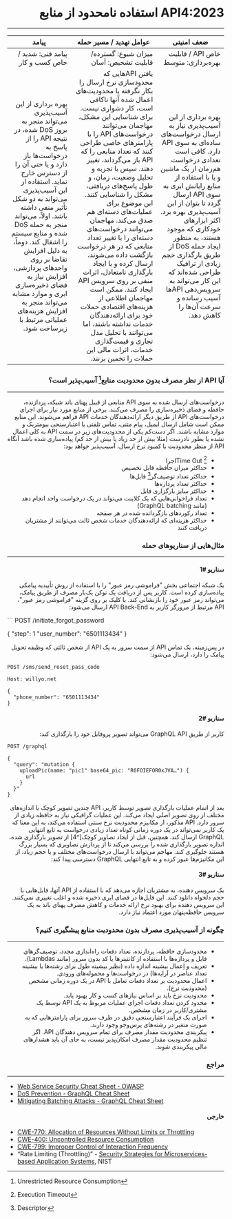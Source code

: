 <div dir="rtl" align='right'>

# API4:2023 استفاده نامحدود از منابع
---



| ضعف امنیتی | عوامل تهدید / مسیر حمله | پیامد |
|---------|--------------------|------------|
| خاص API / قابلیت بهره‌برداری: متوسط |  میزان شیوع: گسترده/ قابلیت تشخیص: آسان              | پیامد فنی: شدید / خاص کسب و کار     |
|بهره برداری از این آسیب‌پذیری نیاز به ارسال درخواست‌های ساده‌ای به سوی API دارد. کافی است تعدادی درخواست هم‌زمان از یک ماشین و یا با استفاده از منابع رایانش ابری به سوی API ارسال گردد تا بتوان از این آسیب‌پذیری بهره برد. اکثر ابزارهای خودکاری که موجود هستند، به منظور ایجاد حمله DoS از طریق بارگذاری حجم زیادی از ترافیک طراحی شده‌اند که این کار می‌تواند به سرویس‌دهی APIها آسیب رسانده و سرعت آن‌ها را کاهش دهد.|یافتن APIهایی که محدودسازی نرخ ارسال را بکار نگرفته یا محدودیت‌های اعمال شده آنها ناکافی است، کار دشواری نیست.  برای شناسایی این مشکل، مهاجمان می‌توانند درخواست‌های API را با پارامترهای خاصی طراحی کنند که تعداد منابعی را که API باز می‌گرداند، تغییر دهند. سپس با تجزیه و تحلیل وضعیت، زمان، و طول پاسخ‌های دریافتی، مشکل را شناسایی کنند. این موضوع برای عملیات‌های دسته‌ای هم صدق می‌کند. مهاجمان می‌توانند درخواست‌های دسته‌ای را با تغییر تعداد منابعی که در هر درخواست بازگشت داده می‌شوند، ارسال کرده و با ایجاد بارگذاری نامتعادل، اثرات منفی بر روی سرویس API ایجاد کنند. ممکن است مهاجمان اطلاعی از هزینه‌های اقتصادی حملات خود برای ارائه‌دهندگان خدمات نداشته باشند، اما می‌توانند با تحلیل مدل تجاری و قیمت‌گذاری خدمات، اثرات مالی این حملات را تخمین بزنند. |بهره برداری از این آسیب‌پذیری می‌تواند منجر به بروز DoS شده، در نتیجه API را از پاسخ به درخواست‌ها باز دارد و یا حتی آن را از دسترس خارج نماید. استفاده از این آسیب‌پذیری می‌تواند به دو شکل تأثیر منفی داشته باشد. اولاً، می‌تواند منجر به حمله DoS شده و منابع سیستم را اشغال کند. دوماً، به دلیل افزایش تقاضا بر روی واحدهای پردازشی، افزایش نیاز به فضای ذخیره‌سازی ابری و موارد مشابه می‌تواند منجر به افزایش هزینه‌های عملیاتی مرتبط با زیرساخت شود.|


### آیا API از نظر مصرف بدون محدودیت منابع[^1] ‌‌آسیب‌پذیر است؟
---

درخواست‌‌های ارسال شده به سوی API منابعی از قبیل پهنای باند شبکه، پردازنده، حافظه و فضای ذخیره‌سازی را مصرف می‌کنند. برخی از منابع مورد نیاز برای اجرای درخواست‌های API از طریق دیگر ارائه‌دهندگان خدمات API فراهم می‌شوند. این منابع ممکن است شامل ارسال ایمیل، پیام متنی، تماس تلفنی یا اعتبارسنجی بیومتریک و موارد مشابه باشند.
اگر دست‌کم یکی از محدودیت‌‌های زیر در سمت API به کلی اعمال نشده یا بطور نادرست (مثلا بیش از حد زیاد یا بیش از حد کم) ‌‌‌‌پیاده‌سازی شده باشد آنگاه API از منظر محدودیت یا کمبود نرخ ارسال، ‌‌آسیب‌پذیر خواهد بود:
-	Time Out [^2]اجرا 
-	حداکثر میزان حافظه قابل تخصیص
-	حداکثر تعداد توصیف‌گر[^3]  فایل‌‌ها
-	حداکثر تعداد پردازه‌‌ها
-	حداکثر سایز بارگزاری فایل
-	تعداد فراخوانی‌هایی که یک کلاینت می‌تواند در یک درخواست واحد انجام دهد (مانند GraphQL batching)
-	تعداد رکوردهای بازگردانده شده در هر صفحه
-	حداکثر هزینه‌ای که ارائه‌دهندگان خدمات شخص ثالث می‌توانند از مشتریان دریافت کنند 


### مثال‌‌هایی از سناریوهای حمله
---

#### سناریو #1

یک شبکه اجتماعی بخش "فراموشی رمز عبور" را با استفاده از روش تأییدیه پیامکی پیاده‌سازی کرده است. کاربر پس از دریافت یک توکن یک‌بار مصرف از طریق پیامک، می‌تواند رمز عبور خود را بازنشانی کند. با کلیک بر روی گزینه "فراموشی رمز عبور"، API مرتبط از مرورگر کاربر به API Back-End ارسال می‌شود:

</div>
```
POST /initiate_forgot_password

{
  "step": 1
  "user_number": "6501113434"
}


<div dir="rtl" align='right'>

در پس‌زمینه، یک تماس API از سمت سرور به یک API از شخص ثالثی که وظیفه تحویل پیامک را دارد، ارسال می‌شود:

</div>

```
POST /sms/send_reset_pass_code

Host: willyo.net

{
  "phone_number": "6501113434"
}
```
<div dir="rtl" align='right'>

#### سناریو #2

کاربر از طریق GraphQL API می‌تواند تصویر پروفایل خود را بارگذاری کند:
</div>

```
POST /graphql

{
  "query": "mutation {
    uploadPic(name: "pic1" base64_pic: "R0FOIEFOR0xJVA…") {
      url
    }
  }"
}
```
<div dir="rtl" align='right'>
بعد از اتمام عملیات بارگذاری تصویر توسط کاربر، API چندین تصویر کوچک با اندازه‌های مختلف از روی تصویر اصلی ایجاد می‌کند. این عملیات گرافیکی نیاز به حافظه زیادی از سرور دارد. API مذکور، از مکانیزم محدودیت نرخ سنتی استفاده می‌کند، به این معنا که یک کاربر نمی‌تواند در یک دوره زمانی کوتاه تعداد زیادی درخواست به تابع انتهایی GraphQL ارسال کند. همچنین، قبل از ایجاد تصاویر کوچک[^4] از تصویر بارگذاری شده، اندازه تصویر بارگذاری شده را بررسی می‌کند تا از پردازش تصاویری که بسیار بزرگ هستند جلوگیری کند. مهاجم می‌تواند با ارسال درخواست‌های مختلف و با حجم زیاد، از این مکانیزم‌ها عبور کرده و به تابع انتهایی GraphQL دسترسی پیدا کند:

#### سناریو #3

یک سرویس دهنده، به مشتریان اجازه می‌دهد که با استفاده از API آنها، فایل‌هایی با حجم دلخواه دانلود کنند. این فایل‌ها در فضای ابری ذخیره شده و اغلب تغییری نمی‌کنند. این سرویس دهنده برای بهبود نرخ ارائه خدمات و کاهش مصرف پهنای باند به یک سرویس حافظه‌پنهان مورد اعتماد نیاز دارد.

### چگونه از ‌‌آسیب‌پذیری مصرف بدون محدودیت منابع پیشگیری کنیم؟
---

- محدودسازی حافظه، پردازنده، تعداد دفعات راه‌اندازی مجدد، توصیف‌گرهای فایل و پردازه‌‌ها با استفاده از کانتینرها یا کد بدون سرور (مانند Lambdas).
- تعریف و اِعمال بیشینه اندازه داده (نظیر بیشینه طول برای رشته‌‌ها یا بیشینه تعداد عناصر در آرایه‌‌ها) در درخواست‌‌ها و محموله‌‌های ورودی.
- اعمال محدودیت بر تعداد دفعات تعامل با API در یک دوره زمانی مشخص (محدودیت نرخ).
- محدودیت نرخ باید بر اساس نیازهای کسب و کار بهبود یابد.
- محدود کردن تعداد دفعات اجرای عملیات مربوط به یک API توسط یک مشتری/کاربر در زمان مشخص.
- اجرای یک فرآیند اعتبارسنجی دقیق در طرف سرور برای پارامترهایی که به صورت متغیر در رشته‌های پرس‌وجو وجود دارند.
- پیکربندی محدودیت‌ مقدار مصرف برای تمام سرویس دهندگان API. اگر تنظیم محدودیت‌ مقدار مصرف امکان‌پذیر نیست، به جای آن باید هشدارهای مالی پیکربندی شوند.

### مراجع
---

</div>

- [Web Service Security Cheat Sheet - OWASP](https://cheatsheetseries.owasp.org/cheatsheets/Web_Service_Security_Cheat_Sheet.html#availability)
- [DoS Prevention - GraphQL Cheat Sheet](https://cheatsheetseries.owasp.org/cheatsheets/GraphQL_Cheat_Sheet.html#dos-prevention)
- [Mitigating Batching Attacks - GraphQL Cheat Sheet](https://cheatsheetseries.owasp.org/cheatsheets/GraphQL_Cheat_Sheet.html#mitigating-batching-attacks)

<div dir="rtl" align='right'>

#### خارجی
</div>

- [CWE-770: Allocation of Resources Without Limits or Throttling](https://cwe.mitre.org/data/definitions/770.html)
- [CWE-400: Uncontrolled Resource Consumption](https://cwe.mitre.org/data/definitions/400.html)
- [CWE-799: Improper Control of Interaction Frequency](https://cwe.mitre.org/data/definitions/799.html)
-	“Rate Limiting (Throttling)” - [Security Strategies for Microservices-based Application Systems](https://nvlpubs.nist.gov/nistpubs/SpecialPublications/NIST.SP.800-204-draft.pdf), NIST

[^1]: Unrestricted Resource Consumption
[^2]: Execution Timeout
[^3]: Descriptor
[^4]: Thumbnail